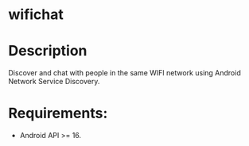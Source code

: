 wifichat
========

# Description
Discover and chat with people in the same WIFI network using Android Network Service Discovery.

# Requirements:
- Android API >= 16.

